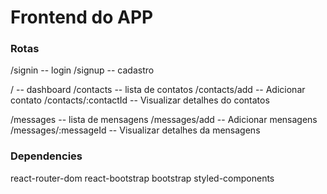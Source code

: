 # Frontend do APP
### Rotas
/signin -- login
/signup -- cadastro

/         -- dashboard
/contacts -- lista de contatos
/contacts/add -- Adicionar contato
/contacts/:contactId -- Visualizar detalhes do contatos

/messages -- lista de mensagens
/messages/add -- Adicionar mensagens
/messages/:messageId -- Visualizar detalhes da mensagens


### Dependencies
react-router-dom
react-bootstrap bootstrap
styled-components
